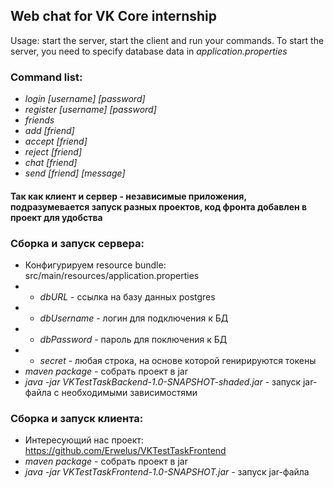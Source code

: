 ## Web chat for VK Core internship
Usage: start the server, start the client and run your commands.
To start the server, you need to specify database data in _application.properties_
### Command list:
* _login \[username] \[password]_
* _register \[username] \[password]_
* _friends_
* _add \[friend]_
* _accept \[friend]_
* _reject \[friend]_
* _chat \[friend]_
* _send \[friend] \[message]_

#### Так как клиент и сервер - независимые приложения, подразумевается запуск разных проектов, код фронта добавлен в проект для удобства

### Сборка и запуск сервера:
* Конфигурируем resource bundle: src/main/resources/application.properties
* * _dbURL_ - ссылка на базу данных postgres
* * _dbUsername_ - логин для подключения к БД
* * _dbPassword_ - пароль для поключения к БД
* * _secret_ - любая строка, на основе которой генирируются токены
* _maven package_ - собрать проект в jar
* _java -jar VKTestTaskBackend-1.0-SNAPSHOT-shaded.jar_ - запуск jar-файла с необходимыми зависимостями

### Сборка и запуск клиента:
* Интересующий нас проект: https://github.com/Erwelus/VKTestTaskFrontend
* _maven package_ - собрать проект в jar
* _java -jar VKTestTaskFrontend-1.0-SNAPSHOT.jar_ - запуск jar-файла